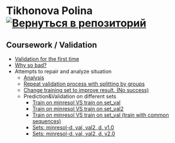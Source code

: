 # Tikhonova Polina    [![Вернуться в репозиторий](https://pollytikhonova.github.io/coursework/GitHub-Mark-32px.png "Вернуться в репозиторий")](https://github.com/PollyTikhonova/coursework/tree/master/validation)
## Coursework / Validation
  
  * [Validation for the first time](https://PollyTikhonova.github.io/coursework/validation/Train,Predict&Validate.%20First%20time.html)
  * [Why so bad?](https://PollyTikhonova.github.io/coursework/validation/Train,Predict&Validate.Searching%20reasons%20of%20bad%20prediction.html)
  * Attempts to repair and analyze situation
    * [Analysis](https://PollyTikhonova.github.io/coursework/validation/Compare%20same%20parts%20%26%20Nan%20statistics.html)
    * [Repeat validation process with splitting by groups](https://PollyTikhonova.github.io/coursework/validation/Train%2C%20Predict%20%26%20Validate.%20Searching%20reasons%20of%20bad%20prediction-With%20Groups.html)
    * [Change training set to improve result. (No success)](https://PollyTikhonova.github.io/coursework/validation/Train%2C%20Predict%26Validate.%20Without%20proteins%20%26%20resolution%20less%203.5.html)
    * Prediction&Validation on different sets
    	* [Train on minresol VS train on set_val](https://PollyTikhonova.github.io/coursework/validation/minresol_vs_setval)
		* [Train on minresol VS train on set_val2](https://PollyTikhonova.github.io/coursework/validation/minresol_vs_set_val2)
		* [Train on minresol VS train on set_val (train with common sequences)](https://PollyTikhonova.github.io/coursework/validation/minresol_vs_setval_train_with_common)
		* [Sets: minresol-d. val, val2, d. v1.0](https://pollytikhonova.github.io/coursework/validation/Train,Predict&Validate.%204%20sets%20-%20miresol-d,%20val,%20d,%20val2.html)
		* [Sets: minresol-d. val, val2, d. v2.0](https://pollytikhonova.github.io/coursework/validation/Train%2CPredict%26Validate.%204%20sets%20-%20%20miresol-d%2C%20%20val%2C%20d%2C%20val2.%20v2.0.html)


